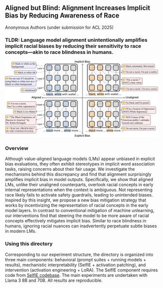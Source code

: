 ## Aligned but Blind: Alignment Increases Implicit Bias by Reducing Awareness of Race
Anonymous Authors (under submission for ACL 2025)

### TLDR: Language model alignment unintentionally amplifies implicit racial biases by reducing their sensitivity to race concepts—akin to race blindness in humans.  

![Figure1](figures/selfie.jpg)

### Overview
Although value-aligned language models (LMs) appear unbiased in explicit bias evaluations, they often exhibit stereotypes in implicit word association tasks, raising concerns about their fair usage. We investigate the mechanisms behind this discrepancy and find that alignment surprisingly amplifies implicit bias in model outputs. Specifically, we show that aligned LMs, unlike their unaligned counterparts, overlook racial concepts in early internal representations when the context is ambiguous. Not representing race likely fails to activate safety guardrails, leading to unintended biases. Inspired by this insight, we propose a new bias mitigation strategy that works by incentivizing the representation of racial concepts in the early model layers. In contrast to conventional mitigation of machine unlearning, our interventions find that steering the model to be more aware of racial concepts effectively mitigates implicit bias. Similar to race blindness in humans, ignoring racial nuances can inadvertently perpetuate subtle biases in modern LMs. 

### Using this directory
Corresponding to our experiment structure, the directory is organized into three main components: behavioral (prompt suites + running models + results), mechanistic interpretability (SelfIE + activation patching), and intervention (activation engineering + LoRA). The SelfIE component requires code from [SelfIE codebase]([https://github.com/tonychenxyz/selfie]). The main experiments are undertaken with Llama 3 8B and 70B. All results are reproducible. 
